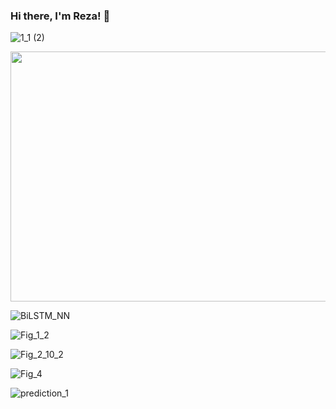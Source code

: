 ### Hi there, I'm Reza! 👋


![1_1 (2)](https://user-images.githubusercontent.com/44175575/188337231-186122cd-f92c-4c45-929b-2e11fb97c022.gif)

<img src="https://user-images.githubusercontent.com/44175575/188337231-186122cd-f92c-4c45-929b-2e11fb97c022.gif" width="600" height="400" />


![BiLSTM_NN](https://user-images.githubusercontent.com/44175575/188337418-7575d9de-7aed-4a42-a7d1-2c2dd8c45a8c.png)



![Fig_1_2](https://user-images.githubusercontent.com/44175575/188338014-1367e7b7-1d9f-41d2-bcf2-3cab7531e8a6.png)


![Fig_2_10_2](https://user-images.githubusercontent.com/44175575/188338016-50be69e6-c95b-4f86-a5c9-da025320da6d.png)


![Fig_4](https://user-images.githubusercontent.com/44175575/188338160-e6c408c3-458d-48a6-b106-40e6100cfe82.png)

![prediction_1](https://user-images.githubusercontent.com/44175575/188338439-9460c106-fed6-4e11-bfca-53644e469d99.png)


<!--
**rezaaskary/rezaaskary** is a ✨ _special_ ✨ repository because its `README.md` (this file) appears on your GitHub profile.

Here are some ideas to get you started:

- 🔭 I’m currently working on ...
- 🌱 I’m currently learning ...
- 👯 I’m looking to collaborate on ...
- 🤔 I’m looking for help with ...
- 💬 Ask me about ...
- 📫 How to reach me: ...
- 😄 Pronouns: ...
- ⚡ Fun fact: ...
-->
